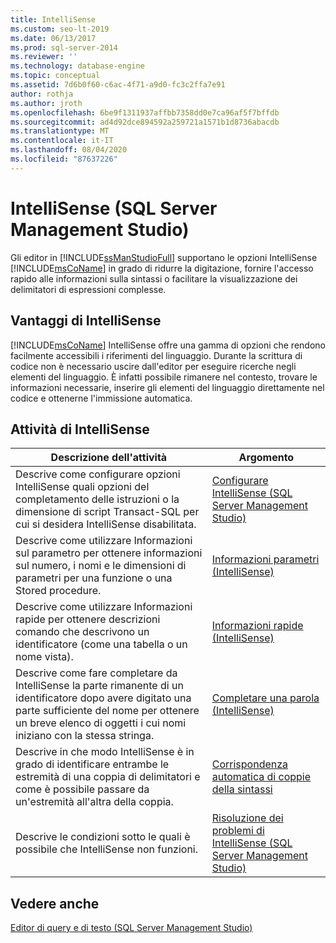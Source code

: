 ```yaml
---
title: IntelliSense
ms.custom: seo-lt-2019
ms.date: 06/13/2017
ms.prod: sql-server-2014
ms.reviewer: ''
ms.technology: database-engine
ms.topic: conceptual
ms.assetid: 7d6b0f60-c6ac-4f71-a9d0-fc3c2ffa7e91
author: rothja
ms.author: jroth
ms.openlocfilehash: 6be9f1311937affbb7358dd0e7ca96af5f7bffdb
ms.sourcegitcommit: ad4d92dce894592a259721a1571b1d8736abacdb
ms.translationtype: MT
ms.contentlocale: it-IT
ms.lasthandoff: 08/04/2020
ms.locfileid: "87637226"
---
```

# <a name="intellisense-sql-server-management-studio"></a>IntelliSense (SQL Server Management Studio)
  Gli editor in [!INCLUDE[ssManStudioFull](../../includes/ssmanstudiofull-md.md)] supportano le opzioni IntelliSense [!INCLUDE[msCoName](../../includes/msconame-md.md)] in grado di ridurre la digitazione, fornire l'accesso rapido alle informazioni sulla sintassi o facilitare la visualizzazione dei delimitatori di espressioni complesse.  
  
## <a name="benefits-of-intellisense"></a>Vantaggi di IntelliSense  
 [!INCLUDE[msCoName](../../includes/msconame-md.md)] IntelliSense offre una gamma di opzioni che rendono facilmente accessibili i riferimenti del linguaggio. Durante la scrittura di codice non è necessario uscire dall'editor per eseguire ricerche negli elementi del linguaggio. È infatti possibile rimanere nel contesto, trovare le informazioni necessarie, inserire gli elementi del linguaggio direttamente nel codice e ottenerne l'immissione automatica.  
  
## <a name="intellisense-tasks"></a>Attività di IntelliSense  
  
|Descrizione dell'attività|Argomento|  
|----------------------|-----------|  
|Descrive come configurare opzioni IntelliSense quali opzioni del completamento delle istruzioni o la dimensione di script Transact-SQL per cui si desidera IntelliSense disabilitata.|[Configurare IntelliSense &#40;SQL Server Management Studio&#41;](configure-intellisense-sql-server-management-studio.md)|  
|Descrive come utilizzare Informazioni sul parametro per ottenere informazioni sul numero, i nomi e le dimensioni di parametri per una funzione o una Stored procedure.|[Informazioni parametri &#40;IntelliSense&#41;](parameter-info-intellisense.md)|  
|Descrive come utilizzare Informazioni rapide per ottenere descrizioni comando che descrivono un identificatore (come una tabella o un nome vista).|[Informazioni rapide &#40;IntelliSense&#41;](quick-info-intellisense.md)|  
|Descrive come fare completare da IntelliSense la parte rimanente di un identificatore dopo avere digitato una parte sufficiente del nome per ottenere un breve elenco di oggetti i cui nomi iniziano con la stessa stringa.|[Completare una parola &#40;IntelliSense&#41;](complete-word-intellisense.md)|  
|Descrive in che modo IntelliSense è in grado di identificare entrambe le estremità di una coppia di delimitatori e come è possibile passare da un'estremità all'altra della coppia.|[Corrispondenza automatica di coppie della sintassi](automatic-matching-of-syntax-pairs.md)|  
|Descrive le condizioni sotto le quali è possibile che IntelliSense non funzioni.|[Risoluzione dei problemi di IntelliSense (SQL Server Management Studio)](troubleshooting-intellisense.md)|  
  
## <a name="see-also"></a>Vedere anche  
 [Editor di query e di testo &#40;SQL Server Management Studio&#41;](query-and-text-editors-sql-server-management-studio.md)  
  
  
